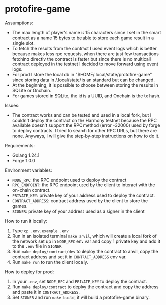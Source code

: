 # protofire-game

Assumptions:

- The max length of player's name is 15 characters since I set in the smart contract as a name 15 bytes to be able to store each game result in a single slot.
- To fetch the results from the contract I used event logs which is better because makes less rpc requests, when there are just few transactions fetching directly the contract is faster but since there is no multicall contract deployed in the testnet I decided to move forward using event logs.
- For prod I store the local db in "$HOME/.local/state/protofire-game" since storing data in /.local/state/ is an standard but can be changed.
- At the beginning, it is possible to choose between storing the results in SQLite or Onchain.
- For games stored in SQLite, the id is a UUID, and Onchain is the tx hash.

Issues:

- The contract works and can be tested and used in a local fork, but I couldn't deploy the contract on the Harmony testnet because the RPC available doesn't support the RPC method (error -32000) used by forge to deploy contracts. I tried to search for other RPC URLs, but there are none. Anyways, I will give the step-by-step instructions on how to do it.

Requirements:

- Golang 1.24.1
- Forge 1.0.0

Environment variables:

- `NODE_RPC`: the RPC endpoint used to deploy the contract
- `RPC_ENDPOINT`: the RPC endpoint used by the client to interact with the on-chain contract.
- `PRIVATE_KEY`: private key of your address used to deploy the contract.
- `CONTRACT_ADDRESS`: contract address used by the client to store the games.
- `SIGNER`: private key of your address used as a signer in the client

How to run it locally:

1. Type `cp .env.example .env`
2. Run in an isolated terminal `make anvil`, which will create a local fork of the network set up in `NODE_RPC` env var and copy 1 private key and add it to the `.env` file in `SIGNER`
3. Run `make deploy/contract/dev` to deploy the contract to anvil, copy the contract address and set it in `CONTRACT_ADDRESS` env var.
4. Run `make run` to run the client locally.

How to deploy for prod:

1. In your `.env`, set `NODE_RPC` and `PRIVATE_KEY` to deploy the contract.
2. Run `make deploy/contract` to deploy the contract and copy the address and paste it in `CONTRACT_ADDRESS`.
3. Set `SIGNER` and run `make build`, it will build a protofire-game binary.
